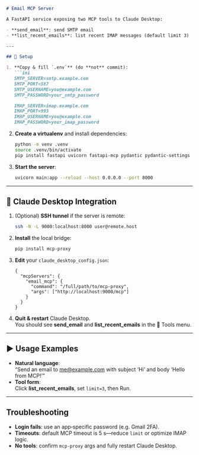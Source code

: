 ```markdown
# Email MCP Server

A FastAPI service exposing two MCP tools to Claude Desktop:

- **send_email**: send SMTP email  
- **list_recent_emails**: list recent IMAP messages (default limit 3)

---

## 🔧 Setup

1. **Copy & fill `.env`** (do **not** commit):
   ```ini
   SMTP_SERVER=smtp.example.com
   SMTP_PORT=587
   SMTP_USERNAME=you@example.com
   SMTP_PASSWORD=your_smtp_password

   IMAP_SERVER=imap.example.com
   IMAP_PORT=993
   IMAP_USERNAME=you@example.com
   IMAP_PASSWORD=your_imap_password
   ```
2. **Create a virtualenv** and install dependencies:
   ```bash
   python -m venv .venv
   source .venv/bin/activate
   pip install fastapi uvicorn fastapi-mcp pydantic pydantic-settings python-dotenv
   ```
3. **Start the server**:
   ```bash
   uvicorn main:app --reload --host 0.0.0.0 --port 8000
   ```

---

## 🔗 Claude Desktop Integration

1. (Optional) **SSH tunnel** if the server is remote:
   ```bash
   ssh -N -L 9000:localhost:8000 user@remote.host
   ```
2. **Install** the local bridge:
   ```bash
   pip install mcp-proxy
   ```
3. **Edit** your `claude_desktop_config.json`:
   ```jsonc
   {
     "mcpServers": {
       "email_mcp": {
         "command": "/full/path/to/mcp-proxy",
         "args": ["http://localhost:9000/mcp"]
       }
     }
   }
   ```
4. **Quit & restart** Claude Desktop.  
   You should see **send_email** and **list_recent_emails** in the 🔨 Tools menu.

---

## ▶️ Usage Examples

- **Natural language**:  
  “Send an email to me@example.com with subject ‘Hi’ and body ‘Hello from MCP!’”  
- **Tool form**:  
  Click **list_recent_emails**, set `limit=3`, then Run.

---

## Troubleshooting

- **Login fails**: use an app‑specific password (e.g. Gmail 2FA).  
- **Timeouts**: default MCP timeout is 5 s—reduce `limit` or optimize IMAP logic.  
- **No tools**: confirm `mcp-proxy` args and fully restart Claude Desktop.  
```